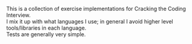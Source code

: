 This is a collection of exercise implementations for Cracking the Coding Interview.  
I mix it up with what languages I use; in general I avoid higher level tools/libraries in each language.  
Tests are generally very simple.